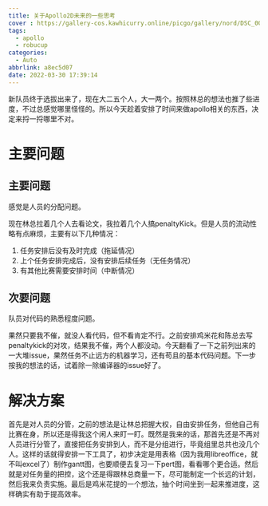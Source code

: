 ```yaml
---
title: 关于Apollo2D未来的一些思考
cover : https://gallery-cos.kawhicurry.online/picgo/gallery/nord/DSC_0004.JPG
tags:
  - apollo
  - robucup
categories:
  - Auto
abbrlink: a8ec5d07
date: 2022-03-30 17:39:14
---
```


新队员终于选拔出来了，现在大二五个人，大一两个。按照林总的想法也推了些进度，不过总感觉哪里怪怪的。所以今天趁着安排了时间来做apollo相关的东西，决定来捋一捋哪里不对。

# 主要问题

## 主要问题

感觉是人员的分配问题。

现在林总拉着几个人去看论文，我拉着几个人搞penaltyKick。但是人员的流动性略有点麻烦，主要有以下几种情况：
1. 任务安排后没有及时完成（拖延情况）
2. 上个任务安排完成后，没有安排后续任务（无任务情况）
3. 有其他比赛需要安排时间（中断情况）

## 次要问题

队员对代码的熟悉程度问题。

果然只要我不催，就没人看代码，但不看肯定不行。之前安排鸡米花和陈总去写penaltykick的对攻，结果我不催，两个人都没动。今天翻看了一下之前列出来的一大堆issue，果然任务不止远方的机器学习，还有苟且的基本代码问题。下一步按我的想法的话，试着除一除编译器的issue好了。

# 解决方案

首先是对人员的分管，之前的想法是让林总把握大权，自由安排任务，但他自己有比赛在身，所以还是得我这个闲人来盯一盯。既然是我来的话，那首先还是不再对人员进行分管了，直接把任务安排到人，而不是分组进行，毕竟组里总共也没几个人。这样的话就得安排一下工具了，初步决定是用表格（因为我用libreoffice，就不叫excel了）制作gantt图，也要顺便去复习一下pert图，看看哪个更合适。然后就是对任务量的把控，这个还是得跟林总商量一下，尽可能制定一个长远的计划，然后我来负责实施。最后是鸡米花提的一个想法，抽个时间坐到一起来推进度，这样确实有助于提高效率。


